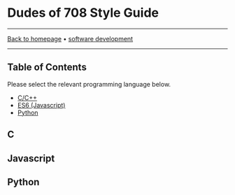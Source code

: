 # Dudes of 708 Style Guide

-----

[Back to homepage](../..) • [software development](..)

-----

## Table of Contents

Please select the relevant programming language below.

* [C/C++](#c)
* [ES6 (Javascript)](#javascript)
* [Python](#python)

## C

## Javascript

## Python
